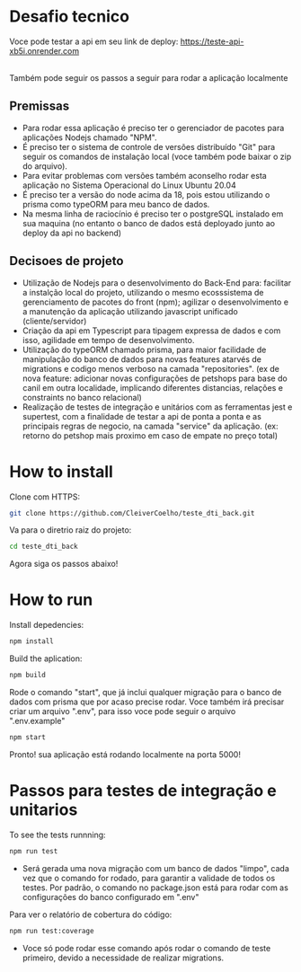 # Desafio tecnico
Voce pode testar a api em seu link de deploy: https://teste-api-xb5i.onrender.com <br/> <br/>

Também pode seguir os passos a seguir para rodar a aplicação localmente

## Premissas
- Para rodar essa aplicação é preciso ter o gerenciador de pacotes para aplicações Nodejs chamado "NPM". 
- É preciso ter o sistema de controle de versões distribuído "Git" para seguir os comandos de instalação local (voce também pode baixar o zip do arquivo). 
- Para evitar problemas com versões também aconselho rodar esta aplicação no Sistema Operacional do Linux Ubuntu 20.04
- É preciso ter a versão do node acima da 18, pois estou utilizando o prisma como typeORM para meu banco de dados.
- Na mesma linha de raciocínio é preciso ter o postgreSQL instalado em sua maquina (no entanto o banco de dados está deployado junto ao deploy da api no backend)

## Decisoes de projeto
- Utilização de Nodejs para o desenvolvimento do Back-End para: facilitar a instalção local do projeto, utilizando o mesmo ecosssistema de gerenciamento de pacotes do front (npm); agilizar o desenvolvimento e a manutenção da aplicação utilizando javascript unificado (cliente/servidor)
- Criação da api em Typescript para tipagem expressa de dados e com isso, agilidade em tempo de desenvolvimento.
- Utilização do typeORM chamado prisma, para maior facilidade de manipulação do banco de dados para novas features atarvés de migrations e codigo menos verboso na camada "repositories". (ex de nova feature: adicionar novas configurações de petshops para base do canil em outra localidade, implicando diferentes distancias, relações e constraints no banco relacional)
- Realização de testes de integração e unitários com as ferramentas jest e supertest, com a finalidade de testar a api de ponta a ponta e as principais regras de negocio, na camada "service" da aplicação. (ex: retorno do petshop mais proximo em caso de empate no preço total) 

# How to install

Clone com HTTPS:
```bash
git clone https://github.com/CleiverCoelho/teste_dti_back.git
```

Va para o diretrio raiz do projeto:
```bash
cd teste_dti_back
```

Agora siga os passos abaixo!

# How to run

Install depedencies:
```bash
npm install
```

Build the aplication:
```bash
npm build
```
Rode o comando "start", que já inclui qualquer migração para o banco de dados com prisma que por acaso precise rodar. Voce também irá precisar criar um arquivo ".env", para isso voce pode seguir o arquivo ".env.example"

```bash
npm start
```

Pronto! sua aplicação está rodando localmente na porta 5000! 

# Passos para testes de integração e unitarios
To see the tests runnning:
```bash
npm run test
```

- Será gerada uma nova migração com um banco de dados "limpo", cada vez que o comando for rodado, para garantir a validade de todos os testes. Por padrão, o comando no package.json está para rodar com as configurações do banco configurado em ".env"

Para ver o relatório de cobertura do código:
```bash
npm run test:coverage
```
- Voce só pode rodar esse comando após rodar o comando de teste primeiro, devido a necessidade de realizar migrations.


